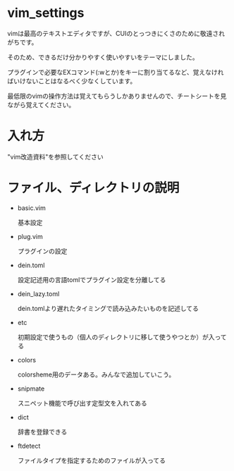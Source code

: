 # vim_settings
  vimは最高のテキストエディタですが、CUIのとっつきにくさのために敬遠されがちです。

そのため、できるだけ分かりやすく使いやすいをテーマにしました。

  プラグインで必要なEXコマンド(:wとか)をキーに割り当てるなど、覚えなければいけないことはなるべく少なくしています。

最低限のvimの操作方法は覚えてもらうしかありませんので、チートシートを見ながら覚えてください。

# 入れ方
  "vim改造資料"を参照してください

# ファイル、ディレクトリの説明
* basic.vim

  基本設定

* plug.vim

  プラグインの設定

* dein.toml

    設定記述用の言語tomlでプラグイン設定を分離してる

* dein_lazy.toml

  dein.tomlより遅れたタイミングで読み込みたいものを記述してる

* etc
  
  初期設定で使うもの（個人のディレクトリに移して使うやつとか）が入ってる

* colors
  
  colorsheme用のデータある。みんなで追加していこう。

* snipmate
  
  スニペット機能で呼び出す定型文を入れてある

* dict

  辞書を登録できる

* ftdetect
  
  ファイルタイプを指定するためのファイルが入ってる
